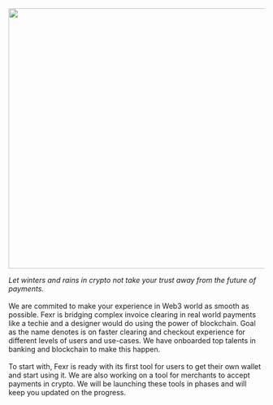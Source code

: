 <div align="center">
  <img src="https://getfexr.com/img/web3Auth.svg" width="512">
</div>

*Let winters and rains in crypto not take your trust away from the future of payments.*
<br/><br/>
We are commited to make your experience in Web3 world as smooth as possible. Fexr is bridging complex invoice clearing in real world payments like a techie and a designer would do using the power of blockchain. Goal as the name denotes is on faster clearing and checkout experience for different levels of users and use-cases. We have onboarded top talents in banking and blockchain to make this happen.
<br/><br/>
To start with, Fexr is ready with its first tool for users to get their own wallet and start using it. We are also working on a tool for merchants to accept payments in crypto. We will be launching these tools in phases and will keep you updated on the progress.
